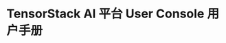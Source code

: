 # TensorStack AI 平台 User Console 用户手册

<!-- 

* 更新 admonition

!!! note "(.*)"\n    (.*)\n
<aside class="note">\n<div class="title">$1</div>\n\n$2\n\n</aside>\n

!!! info "(.*)"\n    (.*)\n
<aside class="note info">\n<div class="title">$1</div>\n\n$2\n\n</aside>\n

!!! tip "(.*)"\n    (.*)\n
<aside class="note tip">\n<div class="title">$1</div>\n\n$2\n\n</aside>\n

!!! warning "(.*)"\n    (.*)\n
<aside class="note warning">\n<div class="title">$1</div>\n\n$2\n\n</aside>\n

* 更新外部链接

\[(.*?)\]\((https?:\/\/.*?)\)\{target=_blank\}
<a target="_blank" rel="noopener noreferrer" href="$2">$1</a>

* 折叠内容

<details><summary>折叠内容</summary>

文本文本文本文本文本文本文本文本文本文本文本文本文本。

文本文本文本文本文本文本文本文本文本文本文本文本文本。

```py
import torch

a = torch.tensor([0, 1, 2, 3])
```

</details>

-->
